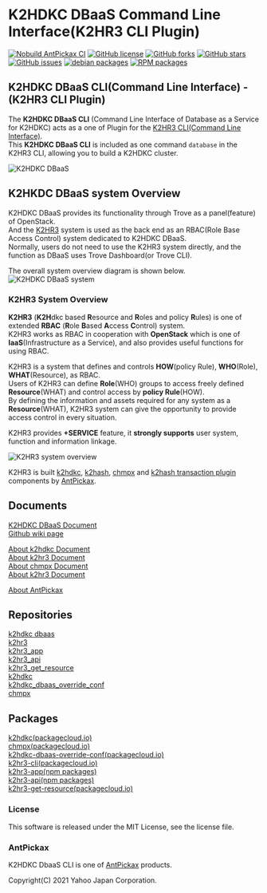K2HDKC DBaaS Command Line Interface(K2HR3 CLI Plugin)
=====================================================
[![Nobuild AntPickax CI](https://github.com/yahoojapan/k2hdkc_dbaas_cli/workflows/Nobuild%20AntPickax%20CI/badge.svg)](https://github.com/yahoojapan/k2hdkc_dbaas_cli/actions)
[![GitHub license](https://img.shields.io/badge/license-MIT-blue.svg)](https://github.com/yahoojapan/k2hdkc_dbaas_cli/blob/master/COPYING)
[![GitHub forks](https://img.shields.io/github/forks/yahoojapan/k2hdkc_dbaas_cli.svg)](https://github.com/yahoojapan/k2hdkc_dbaas_cli/network)
[![GitHub stars](https://img.shields.io/github/stars/yahoojapan/k2hdkc_dbaas_cli.svg)](https://github.com/yahoojapan/k2hdkc_dbaas_cli/stargazers)
[![GitHub issues](https://img.shields.io/github/issues/yahoojapan/k2hdkc_dbaas_cli.svg)](https://github.com/yahoojapan/k2hdkc_dbaas_cli/issues)
[![debian packages](https://img.shields.io/badge/deb-packagecloud.io-844fec.svg)](https://packagecloud.io/antpickax/stable)
[![RPM packages](https://img.shields.io/badge/rpm-packagecloud.io-844fec.svg)](https://packagecloud.io/antpickax/stable)

## **K2HDKC DBaaS CLI(Command Line Interface)** - (K2HR3 CLI Plugin)
The **K2HDKC DBaaS CLI** (Command Line Interface of Database as a Service for K2HDKC) acts as a one of Plugin for the [K2HR3 CLI(Command Line Interface)](https://k2hr3.antpick.ax/).  
This **K2HDKC DBaaS CLI** is included as one command `database` in the K2HR3 CLI, allowing you to build a K2HDKC cluster.  

![K2HDKC DBaaS](https://dbaas.k2hdkc.antpick.ax/images/top_k2hdkc_dbaas.png)

## K2HKDC DBaaS system Overview
K2HDKC DBaaS provides its functionality through Trove as a panel(feature) of OpenStack.  
And the [K2HR3](https://k2hr3.antpick.ax/) system is used as the back end as an RBAC(Role Base Access Control) system dedicated to K2HDKC DBaaS.  
Normally, users do not need to use the K2HR3 system directly, and the function as DBaaS uses Trove Dashboard(or Trove CLI).  

The overall system overview diagram is shown below.  
![K2HDKC DBaaS system](https://dbaas.k2hdkc.antpick.ax/images/overview.png)  

### K2HR3 System Overview
**K2HR3** (**K2H**dkc based **R**esource and **R**oles and policy **R**ules) is one of extended **RBAC** (**R**ole **B**ased **A**ccess **C**ontrol) system.  
K2HR3 works as RBAC in cooperation with **OpenStack** which is one of **IaaS**(Infrastructure as a Service), and also provides useful functions for using RBAC.  

K2HR3 is a system that defines and controls **HOW**(policy Rule), **WHO**(Role), **WHAT**(Resource), as RBAC.  
Users of K2HR3 can define **Role**(WHO) groups to access freely defined **Resource**(WHAT) and control access by **policy Rule**(HOW).  
By defining the information and assets required for any system as a **Resource**(WHAT), K2HR3 system can give the opportunity to provide access control in every situation.  

K2HR3 provides **+SERVICE** feature, it **strongly supports** user system, function and information linkage.

![K2HR3 system overview](https://k2hr3.antpick.ax/images/overview_abstract.png)

K2HR3 is built [k2hdkc](https://github.com/yahoojapan/k2hdkc), [k2hash](https://github.com/yahoojapan/k2hash), [chmpx](https://github.com/yahoojapan/chmpx) and [k2hash transaction plugin](https://github.com/yahoojapan/k2htp_dtor) components by [AntPickax](https://antpick.ax/).

## Documents
[K2HDKC DBaaS Document](https://dbaas.k2hdkc.antpick.ax/index.html)  
[Github wiki page](https://github.com/yahoojapan/k2hdkc_dbaas_cli/wiki)

[About k2hdkc Document](https://k2hdkc.antpick.ax/index.html)  
[About k2hr3 Document](https://k2hr3.antpick.ax/index.html)  
[About chmpx Document](https://chmpx.antpick.ax/index.html)  
[About k2hr3 Document](https://k2hr3.antpick.ax/index.html)  

[About AntPickax](https://antpick.ax/)  

## Repositories
[k2hdkc dbaas](https://github.com/yahoojapan/k2hdkc_dbaas)  
[k2hr3](https://github.com/yahoojapan/k2hr3)  
[k2hr3_app](https://github.com/yahoojapan/k2hr3_app)  
[k2hr3_api](https://github.com/yahoojapan/k2hr3_api)  
[k2hr3_get_resource](https://github.com/yahoojapan/k2hr3_get_resource)  
[k2hdkc](https://github.com/yahoojapan/k2hdkc)  
[k2hdkc_dbaas_override_conf](https://github.com/yahoojapan/k2hdkc_dbaas_override_conf)  
[chmpx](https://github.com/yahoojapan/chmpx)  

## Packages
[k2hdkc(packagecloud.io)](https://packagecloud.io/app/antpickax/stable/search?q=k2hdkc)  
[chmpx(packagecloud.io)](https://packagecloud.io/app/antpickax/stable/search?q=chmpx)  
[k2hdkc-dbaas-override-conf(packagecloud.io)](https://packagecloud.io/app/antpickax/stable/search?q=k2hdkc-dbaas-override-conf)  
[k2hr3-cli(packagecloud.io)](https://packagecloud.io/app/antpickax/stable/search?q=k2hr3-cli)  
[k2hr3-app(npm packages)](https://www.npmjs.com/package/k2hr3-app)  
[k2hr3-api(npm packages)](https://www.npmjs.com/package/k2hr3-api)  
[k2hr3-get-resource(packagecloud.io)](https://packagecloud.io/app/antpickax/stable/search?q=k2hr3-get-resource)  

### License
This software is released under the MIT License, see the license file.

### AntPickax
K2HDKC DbaaS CLI is one of [AntPickax](https://antpick.ax/) products.

Copyright(C) 2021 Yahoo Japan Corporation.
